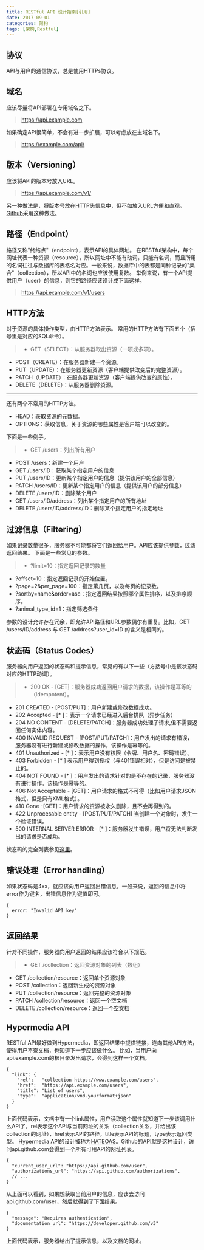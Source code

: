 ```yaml
---
title: RESTful API 设计指南[引用]
date: 2017-09-01
categories: 架构
tags: [架构,Restful]
---
```

## 协议
API与用户的通信协议，总是使用HTTPs协议。

## 域名
应该尽量将API部署在专用域名之下。
> https://api.example.com

如果确定API很简单，不会有进一步扩展，可以考虑放在主域名下。
> https://example.com/api/

## 版本（Versioning）
应该将API的版本号放入URL。
> https://api.example.com/v1/

另一种做法是，将版本号放在HTTP头信息中，但不如放入URL方便和直观。[Github](https://developer.github.com/v3/media/#request-specific-version)采用这种做法。

## 路径（Endpoint）
路径又称"终结点"（endpoint），表示API的具体网址。
在RESTful架构中，每个网址代表一种资源（resource），所以网址中不能有动词，只能有名词，而且所用的名词往往与数据库的表格名对应。一般来说，数据库中的表都是同种记录的"集合"（collection），所以API中的名词也应该使用复数。
举例来说，有一个API提供用户（user）的信息，则它的路径应该设计成下面这样。
> https://api.example.com/v1/users

## HTTP方法
对于资源的具体操作类型，由HTTP方法表示。
常用的HTTP方法有下面五个（括号里是对应的SQL命令）。

> - GET（SELECT）：从服务器取出资源（一项或多项）。
- POST（CREATE）：在服务器新建一个资源。
- PUT（UPDATE）：在服务器更新资源（客户端提供改变后的完整资源）。
- PATCH（UPDATE）：在服务器更新资源（客户端提供改变的属性）。
- DELETE（DELETE）：从服务器删除资源。
***
还有两个不常用的HTTP方法。
- HEAD：获取资源的元数据。
- OPTIONS：获取信息，关于资源的哪些属性是客户端可以改变的。

下面是一些例子。
> - GET /users：列出所有用户
- POST /users：新建一个用户
- GET /users/ID：获取某个指定用户的信息
- PUT /users/ID：更新某个指定用户的信息（提供该用户的全部信息）
- PATCH /users/ID：更新某个指定用户的信息（提供该用户的部分信息）
- DELETE /users/ID：删除某个用户
- GET /users/ID/address：列出某个指定用户的所有地址
- DELETE /users/ID/address/ID：删除某个指定用户的指定地址

## 过滤信息（Filtering）
如果记录数量很多，服务器不可能都将它们返回给用户。API应该提供参数，过滤返回结果。
下面是一些常见的参数。

> - ?limit=10：指定返回记录的数量
- ?offset=10：指定返回记录的开始位置。
- ?page=2&per_page=100：指定第几页，以及每页的记录数。
- ?sortby=name&order=asc：指定返回结果按照哪个属性排序，以及排序顺序。
- ?animal_type_id=1：指定筛选条件

参数的设计允许存在冗余，即允许API路径和URL参数偶尔有重复。比如，GET /users/ID/address 与 GET /address?user_id=ID 的含义是相同的。

## 状态码（Status Codes）
服务器向用户返回的状态码和提示信息，常见的有以下一些（方括号中是该状态码对应的HTTP动词）。

> - 200 OK - [GET]：服务器成功返回用户请求的数据，该操作是幂等的（Idempotent）。
- 201 CREATED - [POST/PUT]：用户新建或修改数据成功。
- 202 Accepted - [* ]：表示一个请求已经进入后台排队（异步任务）
- 204 NO CONTENT - [DELETE/PATCH]：服务器成功处理了请求,但不需要返回任何实体内容。
- 400 INVALID REQUEST - [POST/PUT/PATCH]：用户发出的请求有错误，服务器没有进行新建或修改数据的操作，该操作是幂等的。
- 401 Unauthorized - [* ]：表示用户没有权限（令牌、用户名、密码错误）。
- 403 Forbidden - [* ] 表示用户得到授权（与401错误相对），但是访问是被禁止的。
- 404 NOT FOUND - [* ]：用户发出的请求针对的是不存在的记录，服务器没有进行操作，该操作是幂等的。
- 406 Not Acceptable - [GET]：用户请求的格式不可得（比如用户请求JSON格式，但是只有XML格式）。
- 410 Gone -[GET]：用户请求的资源被永久删除，且不会再得到的。
- 422 Unprocesable entity - [POST/PUT/PATCH] 当创建一个对象时，发生一个验证错误。
- 500 INTERNAL SERVER ERROR - [* ]：服务器发生错误，用户将无法判断发出的请求是否成功。

状态码的完全列表参见[这里](https://www.w3.org/Protocols/rfc2616/rfc2616-sec10.html)。

## 错误处理（Error handling）
如果状态码是4xx，就应该向用户返回出错信息。一般来说，返回的信息中将error作为键名，出错信息作为键值即可。
```
{
  error: "Invalid API key"
}
```

## 返回结果
针对不同操作，服务器向用户返回的结果应该符合以下规范。
> - GET /collection：返回资源对象的列表（数组）
- GET /collection/resource：返回单个资源对象
- POST /collection：返回新生成的资源对象
- PUT /collection/resource：返回完整的资源对象
- PATCH /collection/resource：返回一个空文档
- DELETE /collection/resource：返回一个空文档

## Hypermedia API
RESTful API最好做到Hypermedia，即返回结果中提供链接，连向其他API方法，使得用户不查文档，也知道下一步应该做什么。
比如，当用户向api.example.com的根目录发出请求，会得到这样一个文档。
```
{
  "link": {
    "rel":   "collection https://www.example.com/users",
    "href":  "https://api.example.com/users",
    "title": "List of users",
    "type":  "application/vnd.yourformat+json"
  }
}
```
上面代码表示，文档中有一个link属性，用户读取这个属性就知道下一步该调用什么API了。rel表示这个API与当前网址的关系（collection关系，并给出该collection的网址），href表示API的路径，title表示API的标题，type表示返回类型。
Hypermedia API的设计被称为[HATEOAS](https://en.wikipedia.org/wiki/HATEOAS)。Github的API就是这种设计，访问api.github.com会得到一个所有可用API的网址列表。
```
{
  "current_user_url": "https://api.github.com/user",
  "authorizations_url": "https://api.github.com/authorizations",
  // ...
}
```
从上面可以看到，如果想获取当前用户的信息，应该去访问api.github.com/user，然后就得到了下面结果。
```
{
  "message": "Requires authentication",
  "documentation_url": "https://developer.github.com/v3"
}
```
上面代码表示，服务器给出了提示信息，以及文档的网址。
